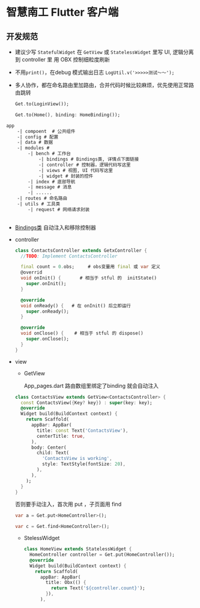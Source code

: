# 智慧南工 Flutter 客户端

## 开发规范
- 建议少写 `StatefulWidget`
  在 `GetView` 或 `StatelessWidget` 里写 UI, 逻辑分离到 controller 里
  用 OBX 控制细粒度刷新

- 不用`print()`，在debug 模式输出日志 `LogUtil.v('>>>>>测试～～'); `

- 多人协作，都在命名路由里加路由，合并代码时候比较麻烦，优先使用正常路由跳转

  ```dart
  Get.to(LoginView());
  
  Get.to(Home(), binding: HomeBinding());
  
  ```

  



```tex
app
	-| compoent  # 公共组件
	-| config # 配置
	-| data # 数据
    -| modules # 
    	-| bench # 工作台
    		-| bindings # Bindings类, 详情点下面链接
    		-| controller # 控制器，逻辑代码写这里
    		-| views # 视图, UI 代码写这里
    		-| widget # 封装的控件
    	-| index # 底部导航
    	-| message # 消息
    	-| ......
    -| routes # 命名路由
    -| utils # 工具类
    	-| request # 网络请求封装
    
```

- [Bindings类](https://github.com/jonataslaw/getx/blob/master/documentation/zh_CN/dependency_management.md#bindings) 自动注入和移除控制器

- controller

  ```dart
  class ContactsController extends GetxController {
    //TODO: Implement ContactsController
  
    final count = 0.obs;     # obs变量用 final 或 var 定义
    @overrid
    void onInit() {       # 相当于 stful 的  initState()
      super.onInit();
    }
  
    @override
    void onReady() {   # 在 onInit() 后立即运行
      super.onReady();
    }
  
    @override     
    void onClose() {    # 相当于 stful 的 dispose()
      super.onClose();
    }
  }
  ```

- view

  - GetView<Controller>

     App_pages.dart 路由数组里绑定了binding 就会自动注入

    

  ```dart
  class ContactsView extends GetView<ContactsController> {
    const ContactsView({Key? key}) : super(key: key);
    @override
    Widget build(BuildContext context) {
      return Scaffold(
        appBar: AppBar(
          title: const Text('ContactsView'),
          centerTitle: true,
        ),
        body: Center(
          child: Text(
            'ContactsView is working',
            style: TextStyle(fontSize: 20),
          ),
        ),
      );
    }
  }
  ```

  否则要手动注入，首次用 put ，子页面用 find

  ```dart
  var a = Get.put<HomeController>();
  
  var c = Get.find<HomeController>();
  ```

  - StelessWidget

    ```dart
    class HomeView extends StatelessWidget {
      HomeController controller = Get.put(HomeController());
      @override
      Widget build(BuildContext context) {
        return Scaffold(
          appBar: AppBar(
            title: Obx(() {
              return Text('${controller.count}');
            }),
          ),
    ```

    


